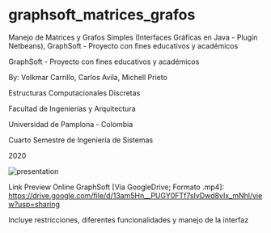 # graphsoft_matrices_grafos
Manejo de Matrices y Grafos Simples (Interfaces Gráficas en Java - Plugin Netbeans), GraphSoft - Proyecto con fines educativos y académicos

GraphSoft - Proyecto con fines educativos y académicos

By: Volkmar Carrillo, Carlos Avila, Michell Prieto

Estructuras Computacionales Discretas

Facultad de Ingenierías y Arquitectura

Universidad de Pamplona - Colombia

Cuarto Semestre de Ingeniería de Sistemas

2020

![presentation](https://user-images.githubusercontent.com/81836142/113469479-5ec21800-9413-11eb-810f-72776f386ce3.PNG)

Link Preview Online GraphSoft [Vía GoogleDrive; Formato .mp4]: https://drive.google.com/file/d/13am5Hn__PUGY0FTf7sIvDwd8vIx_mNhl/view?usp=sharing

Incluye restricciones, diferentes funcionalidades y manejo de la interfaz
